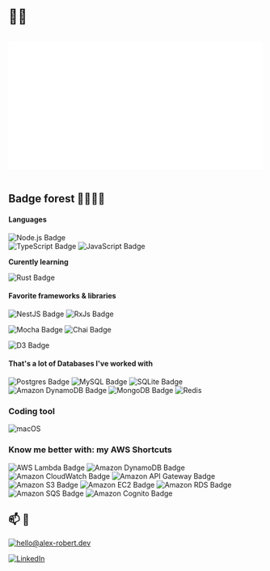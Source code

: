 # 👨‍💻

<div style="display: flex; flex-direction: row; justify-content: space-between;">
  <div>

  ![Hello Prompt XP Styled](./assets/winxp_hello.svg)

  </div>
</div>

## Badge forest 🌳🌲🌲🌳

#### Languages
![Node.js Badge](https://img.shields.io/badge/Node.js-5FA04E?logo=nodedotjs&logoColor=fff&style=plastic)  
![TypeScript Badge](https://img.shields.io/badge/TypeScript-3178C6?logo=typescript&logoColor=fff&style=plastic) 
![JavaScript Badge](https://img.shields.io/badge/JavaScript-F7DF1E?logo=javascript&logoColor=000&style=plastic)

**Curently learning**  

![Rust Badge](https://img.shields.io/badge/Rust-000?logo=rust&logoColor=FFF&style=plastic)

#### Favorite frameworks & libraries

![NestJS Badge](https://img.shields.io/badge/NestJS-E0234E?logo=nestjs&logoColor=fff&style=plastic)
![RxJs Badge](https://img.shields.io/badge/RxJS-B7178C?logo=reactivex&logoColor=fff&style=plastic)
  
![Mocha Badge](https://img.shields.io/badge/Mocha-8D6748?logo=mocha&logoColor=fff&style=plastic) 
![Chai Badge](https://img.shields.io/badge/chai-A30701?logo=chai&logoColor=white&style=plastic)  

![D3 Badge](https://img.shields.io/badge/d3%20js-F9A03C?logo=d3&logoColor=white&style=plastic)


#### That's a lot of Databases I've worked with
![Postgres Badge](https://img.shields.io/badge/Postgres-%23316192.svg?logo=postgresql&logoColor=white&style=plastic)
![MySQL Badge](https://img.shields.io/badge/MySQL-4479A1?logo=mysql&logoColor=fff&style=plastic)
![SQLite Badge](https://img.shields.io/badge/SQLite-%2307405e.svg?logo=sqlite&logoColor=white&style=plastic)
![Amazon DynamoDB Badge](https://img.shields.io/badge/DynamoDB-4053D6?logo=amazondynamodb&logoColor=fff&style=plastic)
![MongoDB Badge](https://img.shields.io/badge/MongoDB-%234ea94b.svg?logo=mongodb&logoColor=white&style=plastic)
![Redis](https://img.shields.io/badge/Redis-%23DD0031.svg?logo=redis&logoColor=white&style=plastic)

### Coding tool

  
![macOS](https://img.shields.io/badge/System-macOS-informational?logo=apple&logoColor=fff&style=plastic) 

### Know me better with: my AWS Shortcuts

![AWS Lambda Badge](https://img.shields.io/badge/Lambda-F90?logo=awslambda&logoColor=fff&style=flat-square)
![Amazon DynamoDB Badge](https://img.shields.io/badge/DynamoDB-4053D6?logo=amazondynamodb&logoColor=fff&style=flat-square)
![Amazon CloudWatch Badge](https://img.shields.io/badge/CloudWatch-FF4F8B?logo=amazoncloudwatch&logoColor=fff&style=flat-square)
![Amazon API Gateway Badge](https://img.shields.io/badge/API%20Gateway-FF4F8B?logo=amazonapigateway&logoColor=fff&style=flat-square)
![Amazon S3 Badge](https://img.shields.io/badge/S3-569A31?logo=amazons3&logoColor=fff&style=flat-square)
![Amazon EC2 Badge](https://img.shields.io/badge/EC2-F90?logo=amazonec2&logoColor=fff&style=flat-square)
![Amazon RDS Badge](https://img.shields.io/badge/RDS-527FFF?logo=amazonrds&logoColor=fff&style=flat-square)
![Amazon SQS Badge](https://img.shields.io/badge/SQS-FF4F8B?logo=amazonsqs&logoColor=fff&style=flat-square)
![Amazon Cognito Badge](https://img.shields.io/badge/Cognito-DD344C?logo=amazoncognito&logoColor=fff&style=flat-square)


## 📫 💬


[![hello@alex-robert.dev](https://img.shields.io/badge/@-hello@alex--robert%2Edev-2599ED?style=plastic)](mailto:hello@alex-robert.dev)

[![LinkedIn](https://custom-icon-badges.demolab.com/badge/-Alexandre_Robert-0A66C2?logo=linkedin-white&logoColor=fff)](https://www.linkedin.com/in/alexandre-robert-02078438/)